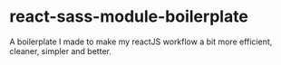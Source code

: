 # react-sass-module-boilerplate
A boilerplate I made to make my reactJS workflow a bit more efficient, cleaner, simpler and better.

